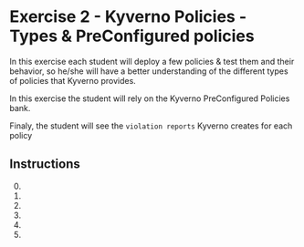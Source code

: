 # Exercise 2 - Kyverno Policies - Types & PreConfigured policies
In this exercise each student will deploy a few policies & test them and their behavior, so he/she will have a better understanding of the different types of policies that Kyverno provides.

In this exercise the student will rely on the Kyverno PreConfigured Policies bank.

Finaly, the student will see the `violation reports` Kyverno creates for each policy

## Instructions
0. 
1. 
2. 
3. 
4. 
5. 


